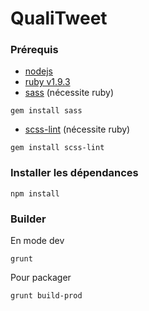 QualiTweet
==========

### Prérequis ###

* [nodejs](http://nodejs.org/)
* [ruby v1.9.3](https://www.ruby-lang.org/fr/downloads/)
* [sass](http://sass-lang.com/install) (nécessite ruby)
```
gem install sass
```
* [scss-lint](https://github.com/causes/scss-lint) (nécessite ruby)
```
gem install scss-lint
```

### Installer les dépendances ###

```
npm install
```

### Builder ###

En mode dev

```
grunt
```

Pour packager

```
grunt build-prod
```
